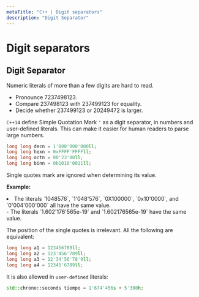 ```yaml
---
metaTitle: "C++ | Digit separators"
description: "Digit Separator"
---
```


# Digit separators




## Digit Separator


Numeric literals of more than a few digits are hard to read.

- Pronounce 7237498123.
- Compare 237498123 with 237499123 for equality.
- Decide whether 237499123 or 20249472 is larger.

`C++14` define Simple Quotation Mark `'` as a digit separator, in numbers and user-defined literals. This can make it easier for human readers to parse large numbers.

```cpp
long long decn = 1'000'000'000ll;
long long hexn = 0xFFFF'FFFFll; 
long long octn = 00'23'00ll;
long long binn = 0b1010'0011ll;

```

Single quotes mark are ignored when determining its value.

**Example:**

<li>The literals `1048576`,
`1'048'576`, `0X100000`, `0x10'0000`, and `0'004'000'000` all have the same value.</li>
- The literals `1.602'176'565e-19` and `1.602176565e-19` have the same value.

The position of the single quotes is irrelevant. All the following are equivalent:

```cpp
long long a1 = 123456789ll;
long long a2 = 123'456'789ll; 
long long a3 = 12'34'56'78'9ll;
long long a4 = 12345'6789ll;

```

It is also allowed in `user-defined` literals:

```cpp
std::chrono::seconds tiempo = 1'674'456s + 5'300h;

```

